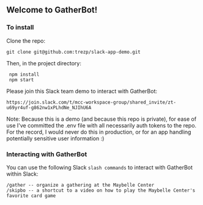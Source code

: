 ## Welcome to GatherBot! 

### To install

Clone the repo: 

```
git clone git@github.com:trezp/slack-app-demo.git
```

Then, in the project directory: 

```
 npm install
 npm start

```

Please join this Slack team demo to interact with GatherBot: 

```
https://join.slack.com/t/mcc-workspace-group/shared_invite/zt-u69yr4uf-g862nw1xPLhdNe_NJIhU6A
```

Note: Because this is a demo (and because this repo is private), for ease of use I've committed the .env file with all necessarily auth tokens to the repo. For the record, I would never do this in production, or for an app handling potentially sensitive user information :) 

### Interacting with GatherBot
You can use the following Slack `slash commands` to interact with GatherBot within Slack: 

```
/gather -- organize a gathering at the Maybelle Center 
/skipbo -- a shortcut to a video on how to play the Maybelle Center's favorite card game
```